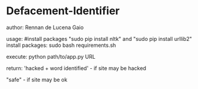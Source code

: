 # Defacement-Identifier

author: Rennan de Lucena Gaio

usage:
  #install packages "sudo pip install nltk" and "sudo pip install urllib2"
  install packages: sudo bash requirements.sh  

  execute: python path/to/app.py URL

return:
 'hacked + word identified' - if site may be hacked
 
 "safe" - if site may be ok
  
  
